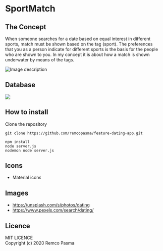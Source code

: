 # SportMatch
## The Concept
When someone searches for a date based on equal interest in different sports, match must be shown based on the tag (sport). The preferences that you as a person indicate for different sports is the basis for the people who are shown to you. In my concept it is about how a match is shown underwater by means of the tags.


![Image description](https://i.imgur.com/FFFSLyK.jpg)

## Database
![](https://i.imgur.com/AZYqZMD.jpg)


## How to install
Clone the repository
```
git clone https://github.com/remcopasma/feature-dating-app.git
```


```
npm install 
node server.js
nodemon node server.js
```

## Icons
* Material icons
## Images
* https://unsplash.com/s/photos/dating
* https://www.pexels.com/search/dating/
## Licence
MIT LICENCE  
Copyright (c) 2020 Remco Pasma
